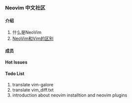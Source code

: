 ### Neovim 中文社区

#### 介绍

1. 什么是NeoVim
2. [NeoVim和Vim的区别](translation/vim_diff.md)

#### 成员

#### Hot Issues

#### Todo List

1. translate vim-galore
2. translate vim_diff.txt
3. introduction about neovim installtion and neovim plugins
